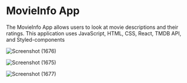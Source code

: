 # MovieInfo App

The MovieInfo App allows users to look at movie descriptions and their ratings. This application uses JavaScript, HTML, CSS, React, TMDB API, and Styled-components

![Screenshot (1676)](https://user-images.githubusercontent.com/77702776/148675182-c7e5574d-7112-46d2-8153-6e6ba9f2fa40.png)

![Screenshot (1675)](https://user-images.githubusercontent.com/77702776/148675180-b6ea3bb2-dd66-4351-8957-8fd4aee787e1.png)

![Screenshot (1677)](https://user-images.githubusercontent.com/77702776/148675183-d8c94724-0fb8-47aa-8dfc-921021af97dd.png)
